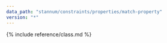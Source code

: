 ```yaml
---
data_path: "stannum/constraints/properties/match-property"
version: "*"
---
```


{% include reference/class.md %}
